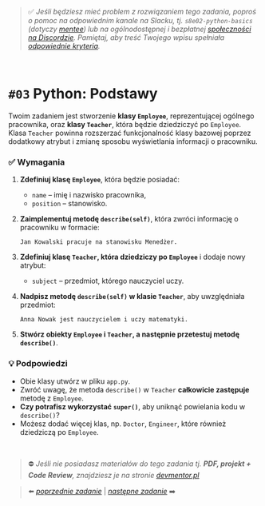 > :white_check_mark: *Jeśli będziesz mieć problem z rozwiązaniem tego zadania, poproś o pomoc na odpowiednim kanale na Slacku, tj. `s8e02-python-basics` (dotyczy [mentee](https://devmentor.pl/mentoring-javascript/)) lub na ogólnodostępnej i bezpłatnej [społeczności na Discordzie](https://devmentor.pl/discord). Pamiętaj, aby treść Twojego wpisu spełniała [odpowiednie kryteria](https://devmentor.pl/jak-prosic-o-pomoc/).*

&nbsp;

# `#03` Python: Podstawy

Twoim zadaniem jest stworzenie **klasy `Employee`**, reprezentującej ogólnego pracownika, oraz **klasy `Teacher`**, która będzie dziedziczyć po `Employee`. Klasa `Teacher` powinna rozszerzać funkcjonalność klasy bazowej poprzez dodatkowy atrybut i zmianę sposobu wyświetlania informacji o pracowniku.


### ✅ Wymagania

1. **Zdefiniuj klasę `Employee`**, która będzie posiadać:
   - `name` – imię i nazwisko pracownika,
   - `position` – stanowisko.

2. **Zaimplementuj metodę `describe(self)`**, która zwróci informację o pracowniku w formacie:
   ```
   Jan Kowalski pracuje na stanowisku Menedżer.
   ```

3. **Zdefiniuj klasę `Teacher`, która dziedziczy po `Employee`** i dodaje nowy atrybut:
   - `subject` – przedmiot, którego nauczyciel uczy.

4. **Nadpisz metodę `describe(self)` w klasie `Teacher`**, aby uwzględniała przedmiot:
   ```
   Anna Nowak jest nauczycielem i uczy matematyki.
   ```

5. **Stwórz obiekty `Employee` i `Teacher`, a następnie przetestuj metodę `describe()`**.



### 💡 Podpowiedzi
- Obie klasy utwórz w pliku `app.py`.
- Zwróć uwagę, że metoda `describe()` w `Teacher` **całkowicie zastępuje** metodę z `Employee`.  
- **Czy potrafisz wykorzystać `super()`**, aby uniknąć powielania kodu w `describe()`?
- Możesz dodać więcej klas, np. `Doctor`, `Engineer`, które również dziedziczą po `Employee`.


&nbsp;
> :no_entry: *Jeśli nie posiadasz materiałów do tego zadania tj. **PDF, projekt + Code Review**, znajdziesz je na stronie [devmentor.pl](https://devmentor.pl/workshop-python-basics)*

> :arrow_left: [*poprzednie zadanie*](./../02) | [*następne zadanie*](./../04) :arrow_right:
